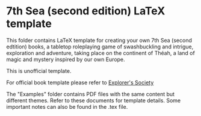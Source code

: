 # 7th Sea (second edition) LaTeX template

This folder contains LaTeX template for creating your own 7th Sea (second edtition) books, 
a tabletop roleplaying game of swashbuckling and intrigue, exploration and adventure, taking place on the
continent of Théah, a land of magic and mystery inspired by our own Europe. 

This is unofficial template.

For official book template please refer to [Explorer's Society](https://help.drivethrurpg.com/hc/en-us/articles/12723305710231-Chaosium-7th-Sea-Explorer-s-Society#h_01J7YGHXGAE70T3CN00M3PVG00)

The "Examples" folder contains PDF files with the same content but different themes.
Refer to these documents for template details. Some important notes can also be found in the .tex file.
